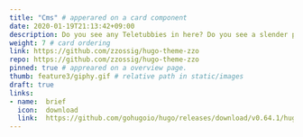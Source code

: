```yaml
---
title: "Cms" # apperared on a card component
date: 2020-01-19T21:13:42+09:00
description: Do you see any Teletubbies in here? Do you see a slender plastic tag clipped to my shirt with my name printed on it? Do you see a little Asian child with a blank expression on his face sitting outside on a mechanical helicopter that shakes when you put quarters in it? No? Well, that's what you see at a toy store. And you must think you're in a toy store, because you're here shopping for an infant named Jeb. # apperared on a card component
weight: 7 # card ordering
link: https://github.com/zzossig/hugo-theme-zzo
repo: https://github.com/zzossig/hugo-theme-zzo
pinned: true # appreared on a overview page.
thumb: feature3/giphy.gif # relative path in static/images
draft: true
links:
- name:  brief
  icon:  download
  link:  https://github.com/gohugoio/hugo/releases/download/v0.64.1/hugo_extended_0.64.1_Windows-64bit.zip
---
```

